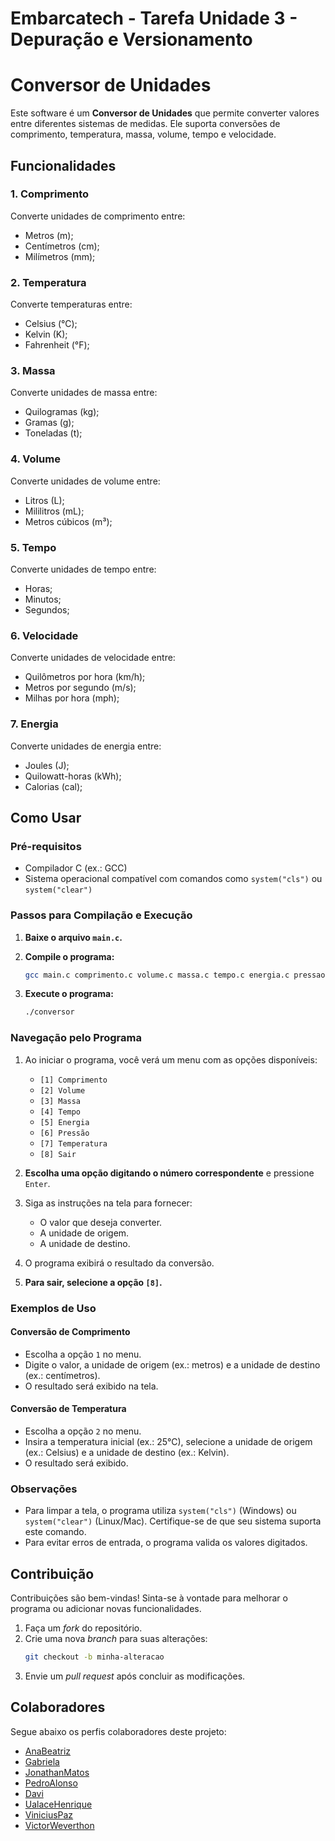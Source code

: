 # Embarcatech - Tarefa Unidade 3 - Depuração e Versionamento

# Conversor de Unidades

Este software é um **Conversor de Unidades** que permite converter valores entre diferentes sistemas de medidas. Ele suporta conversões de comprimento, temperatura, massa, volume, tempo e velocidade.

## Funcionalidades

### 1. Comprimento

Converte unidades de comprimento entre:

- Metros (m);
- Centímetros (cm);
- Milímetros (mm);

### 2. Temperatura

Converte temperaturas entre:

- Celsius (°C);
- Kelvin (K);
- Fahrenheit (°F);

### 3. Massa

Converte unidades de massa entre:

- Quilogramas (kg);
- Gramas (g);
- Toneladas (t);

### 4. Volume

Converte unidades de volume entre:

- Litros (L);
- Mililitros (mL);
- Metros cúbicos (m³);

### 5. Tempo

Converte unidades de tempo entre:

- Horas;
- Minutos;
- Segundos;

### 6. Velocidade

Converte unidades de velocidade entre:

- Quilômetros por hora (km/h);
- Metros por segundo (m/s);
- Milhas por hora (mph);

### 7. Energia


Converte unidades de energia entre:

- Joules (J);
- Quilowatt-horas (kWh);
- Calorias (cal);

## Como Usar

### Pré-requisitos

- Compilador C (ex.: GCC)
- Sistema operacional compatível com comandos como `system("cls")` ou `system("clear")`

### Passos para Compilação e Execução

1. **Baixe o arquivo `main.c`.**

2. **Compile o programa:**

   ```bash
   gcc main.c comprimento.c volume.c massa.c tempo.c energia.c pressao.c Temperatura.c -o conversor
   ```

3. **Execute o programa:**
   ```bash
   ./conversor
   ```

### Navegação pelo Programa

1. Ao iniciar o programa, você verá um menu com as opções disponíveis:

   - `[1] Comprimento`
   - `[2] Volume`
   - `[3] Massa`
   - `[4] Tempo`
   - `[5] Energia`
   - `[6] Pressão`
   - `[7] Temperatura`
   - `[8] Sair`

2. **Escolha uma opção digitando o número correspondente** e pressione `Enter`.

3. Siga as instruções na tela para fornecer:

   - O valor que deseja converter.
   - A unidade de origem.
   - A unidade de destino.

4. O programa exibirá o resultado da conversão.

5. **Para sair, selecione a opção `[8]`.**

### Exemplos de Uso

#### Conversão de Comprimento

- Escolha a opção `1` no menu.
- Digite o valor, a unidade de origem (ex.: metros) e a unidade de destino (ex.: centímetros).
- O resultado será exibido na tela.

#### Conversão de Temperatura

- Escolha a opção `2` no menu.
- Insira a temperatura inicial (ex.: 25°C), selecione a unidade de origem (ex.: Celsius) e a unidade de destino (ex.: Kelvin).
- O resultado será exibido.

### Observações

- Para limpar a tela, o programa utiliza `system("cls")` (Windows) ou `system("clear")` (Linux/Mac). Certifique-se de que seu sistema suporta este comando.
- Para evitar erros de entrada, o programa valida os valores digitados.

## Contribuição

Contribuições são bem-vindas! Sinta-se à vontade para melhorar o programa ou adicionar novas funcionalidades.

1. Faça um _fork_ do repositório.
2. Crie uma nova _branch_ para suas alterações:
   ```bash
   git checkout -b minha-alteracao
   ```
3. Envie um _pull request_ após concluir as modificações.

## Colaboradores

Segue abaixo os perfis colaboradores deste projeto:

- [AnaBeatriz](https://github.com/anabeatrizsse1)
- [Gabriela](https://github.com/gbdeiro)
- [JonathanMatos](https://github.com/JonathanMatos25)
- [PedroAlonso](https://github.com/pedroalonso19)
- [Davi](https://github.com/Pr0wer)
- [UalaceHenrique](https://github.com/UalaceCafe)
- [ViniciusPaz](https://github.com/V1n1Paz)
- [VictorWeverthon](https://github.com/victorw29)
